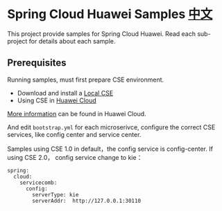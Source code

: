 # Spring Cloud Huawei Samples [中文](README_CN.md) 

This project provide samples for Spring Cloud Huawei. Read each sub-project for details about each sample.


## Prerequisites

Running samples, must first prepare CSE environment. 

* Download and install a [Local CSE](https://support.huaweicloud.com/devg-servicestage/ss-devg-0034.html)
* Using CSE in [Huawei Cloud](https://support.huaweicloud.com/devg-servicestage/ss-devg-0002.html)

[More information](https://support.huaweicloud.com/devg-servicestage/ss-devg-0006.html) can be found in Huawei Cloud. 

And edit `bootstrap.yml` for each microserivce, configure the correct CSE services, like config center and service center.

Samples using CSE 1.0 in default，the config service is config-center. If using  CSE 2.0， config service change to kie：

```
spring:
  cloud:
    servicecomb:
      config:
        serverType: kie
        serverAddr:  http://127.0.0.1:30110
```

